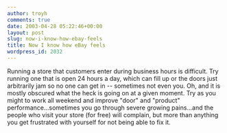 ```yaml
---
author: troyh
comments: true
date: 2003-04-28 05:22:46+00:00
layout: post
slug: now-i-know-how-ebay-feels
title: Now I know how eBay feels
wordpress_id: 2032
---
```


Running a store that customers enter during business hours is difficult.  Try running one that is open 24 hours a day, which can fill up or the doors just arbitrarily jam so no one can get in -- sometimes not even you.  Oh, and it is mostly obscured what the heck is going on at a given moment.  Try as you might to work all weekend and improve "door" and "product" performance...sometimes you go through severe growing pains...and the people who visit your store (for free) will complain, but more than anything you get frustrated with yourself for not being able to fix it.
